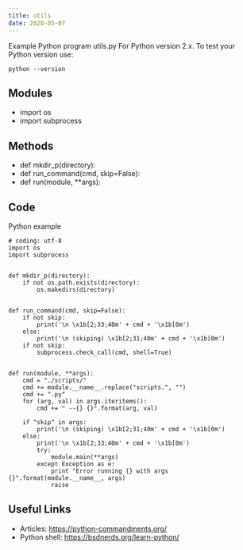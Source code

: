 ```yaml
---
title: utils
date: 2020-05-07
---
```

Example Python program utils.py
For Python version 2.x.
To test your Python version use:

    python --version

## Modules

* import os
* import subprocess

## Methods

* def mkdir_p(directory):
* def run_command(cmd, skip=False):
* def run(module, **args):

## Code

Python example

    # coding: utf-8
    import os
    import subprocess
    
    
    def mkdir_p(directory):
        if not os.path.exists(directory):
            os.makedirs(directory)
    
    
    def run_command(cmd, skip=False):
        if not skip:
            print('\n \x1b[2;33;40m' + cmd + '\x1b[0m')
        else:
            print('\n (skiping) \x1b[2;31;40m' + cmd + '\x1b[0m')
        if not skip:
            subprocess.check_call(cmd, shell=True)
    
    
    def run(module, **args):
        cmd = "./scripts/"
        cmd += module.__name__.replace("scripts.", "")
        cmd += ".py"
        for (arg, val) in args.iteritems():
            cmd += " --{} {}".format(arg, val)
    
        if "skip" in args:
            print('\n (skiping) \x1b[2;31;40m' + cmd + '\x1b[0m')
        else:
            print('\n \x1b[2;33;40m' + cmd + '\x1b[0m')
            try:
                module.main(**args)
            except Exception as e:
                print "Error running {} with args {}".format(module.__name__, args)
                raise
    

## Useful Links

- Articles: https://python-commandments.org/
- Python shell: https://bsdnerds.org/learn-python/
